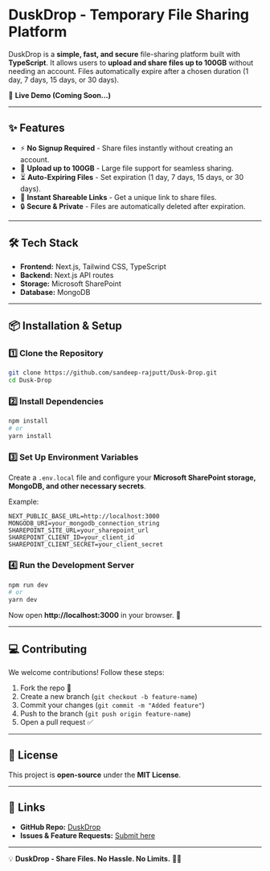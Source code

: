 # DuskDrop - Temporary File Sharing Platform

DuskDrop is a **simple, fast, and secure** file-sharing platform built with **TypeScript**. It allows users to **upload and share files up to 100GB** without needing an account. Files automatically expire after a chosen duration (1 day, 7 days, 15 days, or 30 days).  

🚀 **Live Demo (Coming Soon...)**  

---

## ✨ Features

- ⚡ **No Signup Required** - Share files instantly without creating an account.  
- 📂 **Upload up to 100GB** - Large file support for seamless sharing.  
- ⏳ **Auto-Expiring Files** - Set expiration (1 day, 7 days, 15 days, or 30 days).  
- 🔗 **Instant Shareable Links** - Get a unique link to share files.  
- 🔒 **Secure & Private** - Files are automatically deleted after expiration.  

---

## 🛠 Tech Stack

- **Frontend:** Next.js, Tailwind CSS, TypeScript  
- **Backend:** Next.js API routes  
- **Storage:** Microsoft SharePoint  
- **Database:** MongoDB  

---

## 📦 Installation & Setup

### **1️⃣ Clone the Repository**
```sh
git clone https://github.com/sandeep-rajputt/Dusk-Drop.git
cd Dusk-Drop
```

### **2️⃣ Install Dependencies**
```sh
npm install
# or
yarn install
```

### **3️⃣ Set Up Environment Variables**
Create a `.env.local` file and configure your **Microsoft SharePoint storage, MongoDB, and other necessary secrets**.

Example:
```env
NEXT_PUBLIC_BASE_URL=http://localhost:3000
MONGODB_URI=your_mongodb_connection_string
SHAREPOINT_SITE_URL=your_sharepoint_url
SHAREPOINT_CLIENT_ID=your_client_id
SHAREPOINT_CLIENT_SECRET=your_client_secret
```

### **4️⃣ Run the Development Server**
```sh
npm run dev
# or
yarn dev
```
Now open **http://localhost:3000** in your browser. 🚀

---

## 💻 Contributing

We welcome contributions! Follow these steps:

1. Fork the repo 🍴  
2. Create a new branch (`git checkout -b feature-name`)  
3. Commit your changes (`git commit -m "Added feature"`)  
4. Push to the branch (`git push origin feature-name`)  
5. Open a pull request ✅  

---

## 📜 License

This project is **open-source** under the **MIT License**.

---

## 🔗 Links

- **GitHub Repo:** [DuskDrop](https://github.com/sandeep-rajputt/Dusk-Drop)  
- **Issues & Feature Requests:** [Submit here](https://github.com/sandeep-rajputt/Dusk-Drop/issues)  

---

💡 **DuskDrop - Share Files. No Hassle. No Limits.** 🌙🚀